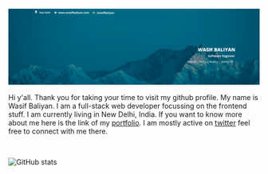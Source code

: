 ![Wasif Baliyan](./linkedin-banner.png)

Hi y'all. Thank you for taking your time to visit my github profile. My name is Wasif Baliyan. I am a full-stack web developer focussing on the frontend stuff. I am currently living in New Delhi, India.
If you want to know more about me here is the link of my [portfolio](https://wasifbaliyan.com). I am mostly active on [twitter](https://twitter.com/wasifbaliyan) feel free to connect with me there.

<br/>

![GitHub stats](https://github-readme-stats.vercel.app/api?username=wasifbaliyan&theme=radical&show_icons=true)
